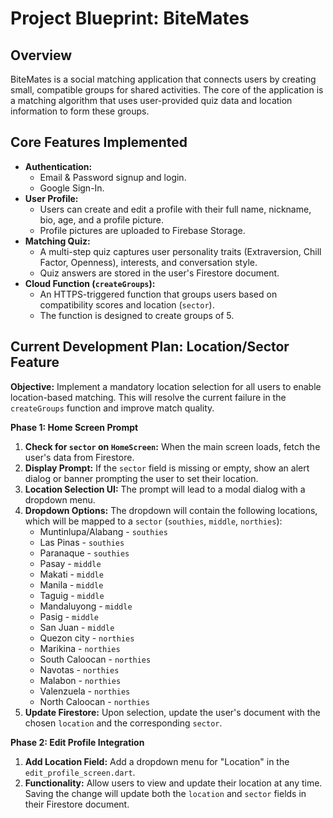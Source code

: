 # Project Blueprint: BiteMates

## Overview

BiteMates is a social matching application that connects users by creating small, compatible groups for shared activities. The core of the application is a matching algorithm that uses user-provided quiz data and location information to form these groups.

## Core Features Implemented

*   **Authentication:**
    *   Email & Password signup and login.
    *   Google Sign-In.
*   **User Profile:**
    *   Users can create and edit a profile with their full name, nickname, bio, age, and a profile picture.
    *   Profile pictures are uploaded to Firebase Storage.
*   **Matching Quiz:**
    *   A multi-step quiz captures user personality traits (Extraversion, Chill Factor, Openness), interests, and conversation style.
    *   Quiz answers are stored in the user's Firestore document.
*   **Cloud Function (`createGroups`):**
    *   An HTTPS-triggered function that groups users based on compatibility scores and location (`sector`).
    *   The function is designed to create groups of 5.

## Current Development Plan: Location/Sector Feature

**Objective:** Implement a mandatory location selection for all users to enable location-based matching. This will resolve the current failure in the `createGroups` function and improve match quality.

**Phase 1: Home Screen Prompt**

1.  **Check for `sector` on `HomeScreen`:** When the main screen loads, fetch the user's data from Firestore.
2.  **Display Prompt:** If the `sector` field is missing or empty, show an alert dialog or banner prompting the user to set their location.
3.  **Location Selection UI:** The prompt will lead to a modal dialog with a dropdown menu.
4.  **Dropdown Options:** The dropdown will contain the following locations, which will be mapped to a `sector` (`southies`, `middle`, `northies`):
    *   Muntinlupa/Alabang - `southies`
    *   Las Pinas - `southies`
    *   Paranaque - `southies`
    *   Pasay - `middle`
    *   Makati - `middle`
    *   Manila - `middle`
    *   Taguig - `middle`
    *   Mandaluyong - `middle`
    *   Pasig - `middle`
    *   San Juan - `middle`
    *   Quezon city - `northies`
    *   Marikina - `northies`
    *   South Caloocan - `northies`
    *   Navotas - `northies`
    *   Malabon - `northies`
    *   Valenzuela - `northies`
    *   North Caloocan - `northies`
5.  **Update Firestore:** Upon selection, update the user's document with the chosen `location` and the corresponding `sector`.

**Phase 2: Edit Profile Integration**

1.  **Add Location Field:** Add a dropdown menu for "Location" in the `edit_profile_screen.dart`.
2.  **Functionality:** Allow users to view and update their location at any time. Saving the change will update both the `location` and `sector` fields in their Firestore document.
